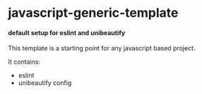 # javascript-generic-template

#### default setup for eslint and unibeautify

This template is a starting point for any javascript based project.

It contains:
- eslint
- unibeautify config
